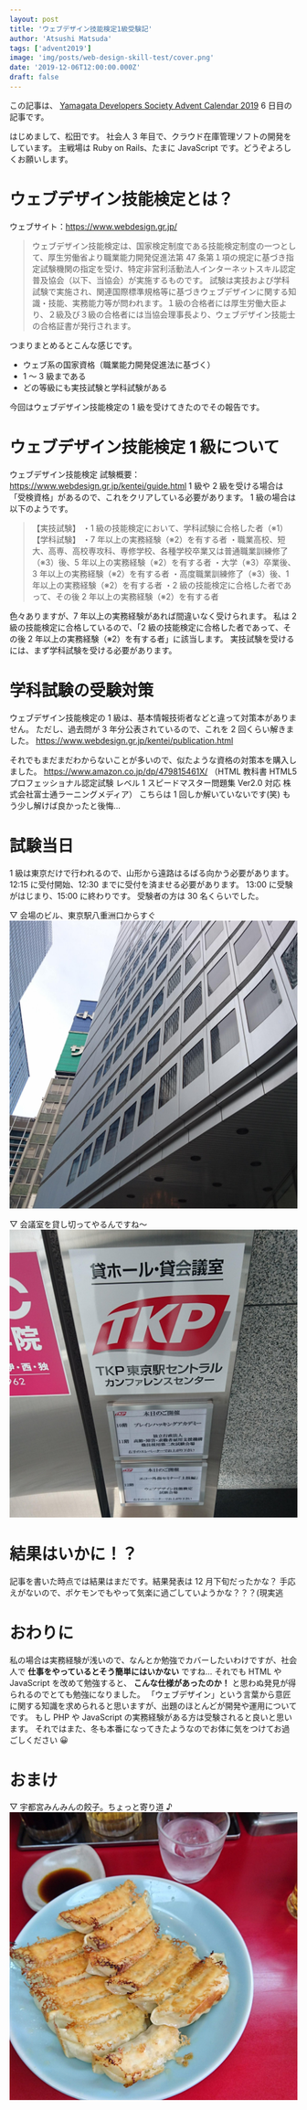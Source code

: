 ```yaml
---
layout: post
title: 'ウェブデザイン技能検定1級受験記'
author: 'Atsushi Matsuda'
tags: ['advent2019']
image: 'img/posts/web-design-skill-test/cover.png'
date: '2019-12-06T12:00:00.000Z'
draft: false
---
```


この記事は、 [Yamagata Developers Society Advent Calendar 2019](https://adventar.org/calendars/4619) 6 日目の記事です。

はじめまして、松田です。
社会人 3 年目で、クラウド在庫管理ソフトの開発をしています。
主戦場は Ruby on Rails、たまに JavaScript です。どうぞよろしくお願いします。

# ウェブデザイン技能検定とは？

ウェブサイト：https://www.webdesign.gr.jp/

> ウェブデザイン技能検定は、国家検定制度である技能検定制度の一つとして、厚生労働省より職業能力開発促進法第 47 条第１項の規定に基づき指定試験機関の指定を受け、特定非営利活動法人インターネットスキル認定普及協会（以下、当協会）が実施するものです。
> 試験は実技および学科試験で実施され、関連国際標準規格等に基づきウェブデザインに関する知識・技能、実務能力等が問われます。１級の合格者には厚生労働大臣より、２級及び３級の合格者には当協会理事長より、ウェブデザイン技能士の合格証書が発行されます。

つまりまとめるとこんな感じです。

- ウェブ系の国家資格（職業能力開発促進法に基づく）
- 1 ～ 3 級まである
- どの等級にも実技試験と学科試験がある

今回はウェブデザイン技能検定の 1 級を受けてきたのでその報告です。

# ウェブデザイン技能検定 1 級について

ウェブデザイン技能検定 試験概要：https://www.webdesign.gr.jp/kentei/guide.html
1 級や 2 級を受ける場合は「受検資格」があるので、これをクリアしている必要があります。
1 級の場合は以下のようです。

> 【実技試験】
> ・1 級の技能検定において、学科試験に合格した者（※1）
> 【学科試験】
> ・7 年以上の実務経験（※2）を有する者
> ・職業高校、短大、高専、高校専攻科、専修学校、各種学校卒業又は普通職業訓練修了（※3）後、5 年以上の実務経験（※2）を有する者
> ・大学（※3）卒業後、3 年以上の実務経験（※2）を有する者
> ・高度職業訓練修了（※3）後、1 年以上の実務経験（※2）を有する者
> ・2 級の技能検定に合格した者であって、その後 2 年以上の実務経験（※2）を有する者

色々ありますが、7 年以上の実務経験があれば間違いなく受けられます。
私は 2 級の技能検定に合格しているので、「2 級の技能検定に合格した者であって、その後 2 年以上の実務経験（※2）を有する者」に該当します。
実技試験を受けるには、まず学科試験を受ける必要があります。

# 学科試験の受験対策

ウェブデザイン技能検定の 1 級は、基本情報技術者などと違って対策本がありません。
ただし、過去問が 3 年分公表されているので、これを 2 回くらい解きました。
https://www.webdesign.gr.jp/kentei/publication.html

それでもまだまだわからないことが多いので、似たような資格の対策本を購入しました。
https://www.amazon.co.jp/dp/479815461X/
（HTML 教科書 HTML5 プロフェッショナル認定試験 レベル 1 スピードマスター問題集 Ver2.0 対応 株式会社富士通ラーニングメディア）
こちらは 1 回しか解いていないです(笑) もう少し解けば良かったと後悔...

# 試験当日

1 級は東京だけで行われるので、山形から遠路はるばる向かう必要があります。
12:15 に受付開始、12:30 までに受付を済ませる必要があります。
13:00 に受験がはじまり、15:00 に終わりです。
受験者の方は 30 名くらいでした。

▽ 会場のビル、東京駅八重洲口からすぐ
![会場の外観](img/posts/web-design-skill-test/building.jpg)

▽ 会議室を貸し切ってやるんですね〜
![TKPカンファレンスセンター](img/posts/web-design-skill-test/tkp.jpg)

# 結果はいかに！？

記事を書いた時点では結果はまだです。結果発表は 12 月下旬だったかな？
手応えがないので、ポケモンでもやって気楽に過ごしていようかな？？？(現実逃

# おわりに

私の場合は実務経験が浅いので、なんとか勉強でカバーしたいわけですが、社会人で **仕事をやっているとそう簡単にはいかない** ですね...
それでも HTML や JavaScript を改めて勉強すると、 **こんな仕様があったのか！** と思わぬ発見が得られるのでとても勉強になりました。
「ウェブデザイン」という言葉から意匠に関する知識を求められると思いますが、出題のほとんどが開発や運用についてです。
もし PHP や JavaScript の実務経験がある方は受験されると良いと思います。
それではまた、冬も本番になってきたようなのでお体に気をつけてお過ごしください 😀

# おまけ

▽ 宇都宮みんみんの餃子。ちょっと寄り道 ♪
![餃子おいしかった〜](img/posts/web-design-skill-test/minmin.jpg)

